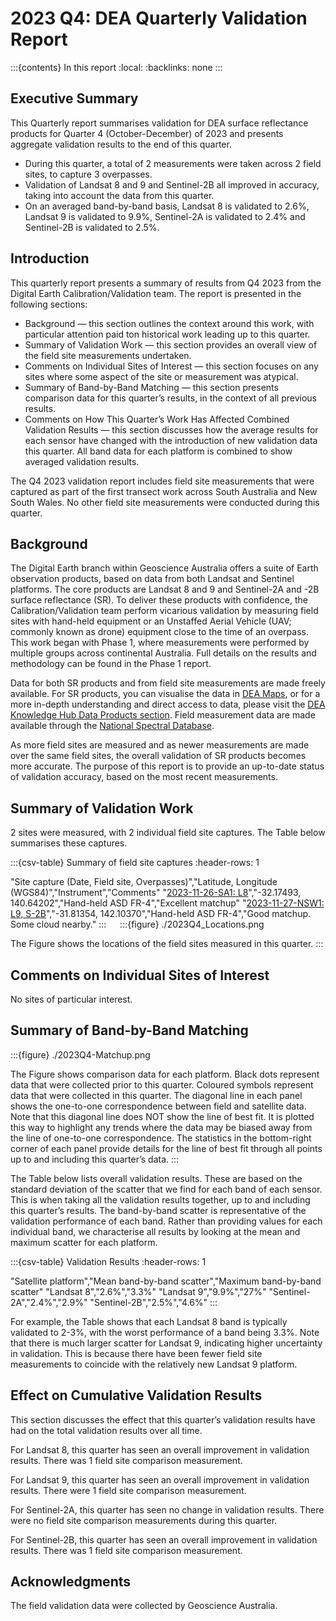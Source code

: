 # 2023 Q4: DEA Quarterly Validation Report

:::{contents} In this report
:local:
:backlinks: none
:::

## Executive Summary

This Quarterly report summarises validation for DEA surface reflectance products for Quarter 4 (October-December) of 2023
and presents aggregate validation results to the end of this quarter.

* During this quarter, a total of 2 measurements were taken across 2 field sites, to capture 3 overpasses.
* Validation of Landsat 8 and 9 and Sentinel-2B all improved in accuracy, taking into account the data from this quarter.
* On an averaged band-by-band basis, Landsat 8 is validated to 2.6%, Landsat 9 is validated to 9.9%, Sentinel-2A is validated to 2.4% and Sentinel-2B is validated to 2.5%.

## Introduction

This quarterly report presents a summary of results from Q4 2023 from the Digital Earth
Calibration/Validation team. The report is presented in the following sections:

* Background &mdash; this section outlines the context around this work, with particular attention paid ton historical work leading up to this quarter.
* Summary of Validation Work &mdash; this section provides an overall view of the field site measurements undertaken.
* Comments on Individual Sites of Interest &mdash; this section focuses on any sites where some aspect of the site or measurement was atypical.
* Summary of Band-by-Band Matching &mdash; this section presents comparison data for this quarter’s results, in the context of all previous results.
* Comments on How This Quarter’s Work Has Affected Combined Validation Results &mdash; this section discusses how the average results for each sensor have changed with the introduction of new validation data this quarter. All band data for each platform is combined to show averaged validation results.

The Q4 2023 validation report includes field site measurements that were captured as part of the first transect work
across South Australia and New South Wales. No other field site measurements were conducted during this quarter.
 
## Background

The Digital Earth branch within Geoscience Australia offers a suite of Earth observation products, based on data from
both Landsat and Sentinel platforms. The core products are Landsat 8 and 9 and Sentinel-2A and -2B surface reflectance (SR).
To deliver these products with confidence, the Calibration/Validation team perform vicarious validation
by measuring field sites with hand-held equipment or an Unstaffed Aerial Vehicle (UAV; commonly known as drone) equipment
close to the time of an overpass. This work began with Phase 1, where measurements were performed by multiple groups
across continental Australia. Full details on the results and methodology can be found in the Phase 1 report.

Data for both SR products and from field site measurements are made freely available. For SR products, you can visualise
the data in [DEA Maps](https://maps.dea.ga.gov.au/), or for a more in-depth understanding and direct access to data, please visit the [DEA Knowledge Hub Data Products section](https://knowledge.dea.ga.gov.au/data/). Field measurement data are made available through the [National Spectral Database](https://www.ga.gov.au/scientific-topics/dea/dea-data-and-products/national-spectral-database).

As more field sites are measured and as newer measurements are made over the same field sites, the overall validation of
SR products becomes more accurate. The purpose of this report is to provide an up-to-date status of validation accuracy,
based on the most recent measurements.
 
## Summary of Validation Work

2 sites were measured, with 2 individual field site captures. The Table below summarises these captures.

:::{csv-table} Summary of field site captures
:header-rows: 1

"Site capture (Date, Field site, Overpasses)","Latitude, Longitude (WGS84)","Instrument","Comments"
"<a href='/validation/site-report/2023-11-26-SA1/'>2023-11-26-SA1: L8</a>","-32.17493, 140.64202","Hand-held ASD FR-4","Excellent matchup"
"<a href='/validation/site-report/2023-11-27-NSW1/'>2023-11-27-NSW1: L9, S-2B</a>","-31.81354, 142.10370","Hand-held ASD FR-4","Good matchup. Some cloud nearby."
:::
 
:::{figure} ./2023Q4_Locations.png

The Figure shows the locations of the field sites measured in this quarter.
::: 

## Comments on Individual Sites of Interest

No sites of particular interest.
     
## Summary of Band-by-Band Matching

:::{figure} ./2023Q4-Matchup.png

The Figure shows comparison data for each platform. Black dots represent data that were collected prior to this quarter.
Coloured symbols represent data that were collected in this quarter. The diagonal line in each panel shows the
one-to-one correspondence between field and satellite data. Note that this diagonal line does NOT show the line of best
fit. It is plotted this way to highlight any trends where the data may be biased away from the line of one-to-one
correspondence. The statistics in the bottom-right corner of each panel provide details for the line of best fit
through all points up to and including this quarter’s data.
:::

The Table below lists overall validation results. These are based on the standard deviation of the scatter that we find
for each band of each sensor. This is when taking all the validation results together, up to and including this quarter’s
results. The band-by-band scatter is representative of the validation performance of each band. Rather than providing
values for each individual band, we characterise all results by looking at the mean and maximum scatter for each
platform.

:::{csv-table} Validation Results
:header-rows: 1

"Satellite platform","Mean band-by-band scatter","Maximum band-by-band scatter"
"Landsat 8","2.6%","3.3%"
"Landsat 9","9.9%","27%"
"Sentinel-2A","2.4%","2.9%"
"Sentinel-2B","2.5%","4.6%"
:::

For example, the Table shows that each Landsat 8 band is typically validated to 2-3%, with the worst performance
of a band being 3.3%. Note that there is much larger scatter for Landsat 9, indicating higher uncertainty in validation.
This is because there have been fewer field site measurements to coincide with the relatively new Landsat 9 platform.

## Effect on Cumulative Validation Results

This section discusses the effect that this quarter’s validation results have had on the total validation
results over all time.

For Landsat 8, this quarter has seen an overall improvement in validation results. There was 1 field site comparison
measurement.

For Landsat 9, this quarter has seen an overall improvement in validation results. There were 1 field site comparison
measurement.

For Sentinel-2A, this quarter has seen no change in validation results. There were no field site comparison
measurements during this quarter.

For Sentinel-2B, this quarter has seen an overall improvement in validation results. There was 1 field site comparison
measurement.
 
## Acknowledgments
 
The field validation data were collected by Geoscience Australia. 


